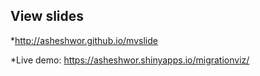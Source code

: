 ## View slides

*http://asheshwor.github.io/mvslide

*Live demo: https://asheshwor.shinyapps.io/migrationviz/
